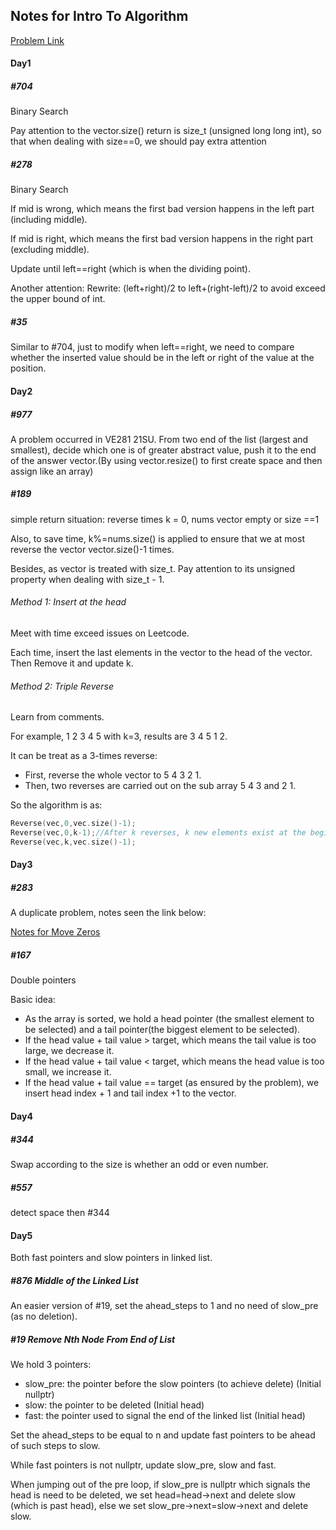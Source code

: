 ## Notes for Intro To Algorithm

[Problem Link](https://leetcode-cn.com/study-plan/algorithms/)

#### Day1

##### #704

Binary Search

Pay attention to the vector.size() return is size_t (unsigned long long int), so that when dealing with size==0, we should pay extra attention

##### #278

Binary Search

If mid is wrong, which means the first bad version happens in the left part (including middle).

If mid is right, which means the first bad version happens in the right part (excluding middle).

Update until left==right (which is when the dividing point).

Another attention: Rewrite: (left+right)/2 to left+(right-left)/2 to avoid exceed the upper bound of int.

##### #35

Similar to #704, just to modify when left==right, we need to compare whether the inserted value should be in the left or right of the value at the position.

#### Day2

##### #977

A problem occurred in VE281 21SU. From two end of the list (largest and smallest), decide which one is of greater abstract value, push it to the end of the answer vector.(By using vector.resize() to first create space and then assign like an array)

##### #189

simple return situation: reverse times k = 0, nums vector empty or size ==1

Also, to save time, k%=nums.size() is applied to ensure that we at most reverse the vector vector.size()-1 times.

Besides, as vector is treated with size_t. Pay attention to its unsigned property when dealing with size_t - 1.

###### Method 1: Insert at the head

Meet with time exceed issues on Leetcode.

Each time, insert the last elements in the vector to the head of the vector. Then Remove it and update k.

###### Method 2: Triple Reverse

Learn from comments.

For example, 1 2 3 4 5 with k=3, results are 3 4 5 1 2.

It can be treat as a 3-times reverse:

- First, reverse the whole vector to 5 4 3 2 1.
- Then, two reverses are carried out on the sub array 5 4 3 and 2 1.

So the algorithm is as:

```C++
Reverse(vec,0,vec.size()-1);
Reverse(vec,0,k-1);//After k reverses, k new elements exist at the beginning.
Reverse(vec,k,vec.size()-1);
```

#### Day3

##### #283

A duplicate problem, notes seen the link below:

[Notes for Move Zeros](https://github.com/Kevin-ZhangClutchit/Leetcode_pratice/blob/main/Data_structure_basic_14_days/Notes.md#283)

##### #167

Double pointers

Basic idea:

- As the array is sorted, we hold a head pointer (the smallest element to be selected) and a tail pointer(the biggest element to be selected).
- If the head value + tail value > target, which means the tail value is too large, we decrease it.
- If the head value + tail value < target, which means the head value is too small, we increase it.
- If the head value + tail value == target (as ensured by the problem), we insert head index + 1 and tail index +1 to the vector.

#### Day4

##### #344

Swap according to the size is whether an odd or even number.

##### #557

detect space then #344

#### Day5

Both fast pointers and slow pointers in linked list.

##### #876 Middle of the Linked List

An easier version of #19, set the ahead_steps to 1 and no need of slow_pre (as no deletion).

##### #19 Remove Nth Node From End of List

We hold 3 pointers:

- slow_pre: the pointer before the slow pointers (to achieve delete) (Initial nullptr)
- slow: the pointer to be deleted (Initial head)
- fast: the pointer used to signal the end of the linked list (Initial head)

Set the ahead_steps to be equal to n and update fast pointers to be ahead of such steps to slow.

While fast pointers is not nullptr, update slow_pre, slow and fast.

When jumping out of the pre loop, if slow_pre is nullptr which signals the head is need to be deleted, we set head=head->next and delete slow (which is past head), else we set slow_pre->next=slow->next and delete slow.
